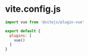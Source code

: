 # vite.config.js

```js {1|3,7|4-6|all}
import vue from '@vitejs/plugin-vue'

export default {
  plugins: [
    vue()
  ]
}
```
